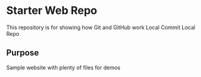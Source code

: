 # Starter Web Repo

This repository is for showing how Git and GitHub work Local Commit Local Repo

## Purpose

Sample website with plenty of files for demos